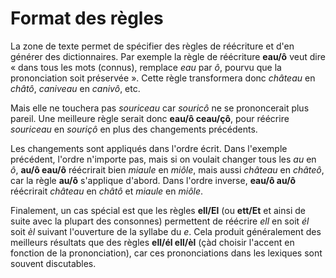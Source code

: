 # Format des règles

La zone de texte permet de spécifier des règles de réécriture et d'en générer des dictionnaires. Par exemple la règle de réécriture **eau/ô** veut dire « dans tous les mots (connus), remplace *eau* par *ô*, pourvu que la prononciation soit préservée&nbsp;». Cette règle transformera donc *château* en *châtô*, *caniveau* en *canivô*, etc.

Mais elle ne touchera pas *souriceau* car *souricô* ne se prononcerait plus pareil. Une meilleure règle serait donc **eau/ô ceau/çô**, pour réécrire *souriceau* en *souriçô* en plus des changements précédents.

Les changements sont appliqués dans l'ordre écrit. Dans l'exemple précédent, l'ordre n'importe pas, mais si on voulait changer tous les *au* en *ô*, **au/ô eau/ô** réécrirait bien *miaule* en *miôle*, mais aussi *château* en *châteô*, car la règle **au/ô** s'applique d'abord. Dans l'ordre inverse, **eau/ô au/ô** réécrirait *château* en *châtô* et *miaule* en *miôle*.

Finalement, un cas spécial est que les règles **ell/El** (ou **ett/Et** et ainsi de suite avec la plupart des consonnes) permettent de réécrire *ell* en soit *él* soit *èl* suivant l'ouverture de la syllabe du *e*. Cela produit généralement des meilleurs résultats que des règles **ell/él ell/èl** (çàd choisir l'accent en fonction de la prononciation), car ces prononciations dans les lexiques sont souvent discutables.
